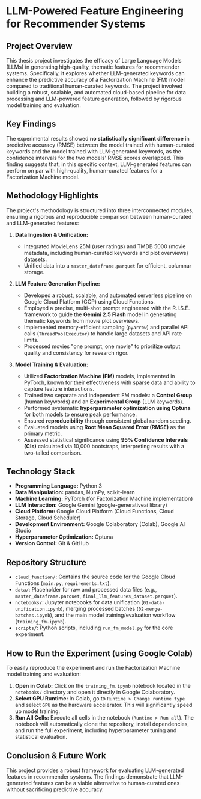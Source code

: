 # LLM-Powered Feature Engineering for Recommender Systems

## Project Overview

This thesis project investigates the efficacy of Large Language Models (LLMs) in generating high-quality, thematic features for recommender systems. Specifically, it explores whether LLM-generated keywords can enhance the predictive accuracy of a Factorization Machine (FM) model compared to traditional human-curated keywords. The project involved building a robust, scalable, and automated cloud-based pipeline for data processing and LLM-powered feature generation, followed by rigorous model training and evaluation.


## Key Findings

The experimental results showed **no statistically significant difference** in predictive accuracy (RMSE) between the model trained with human-curated keywords and the model trained with LLM-generated keywords, as the confidence intervals for the two models' RMSE scores overlapped. This finding suggests that, in this specific context, LLM-generated features can perform on par with high-quality, human-curated features for a Factorization Machine model.

## Methodology Highlights

The project's methodology is structured into three interconnected modules, ensuring a rigorous and reproducible comparison between human-curated and LLM-generated features:

1.  **Data Ingestion & Unification:**
    *   Integrated MovieLens 25M (user ratings) and TMDB 5000 (movie metadata, including human-curated keywords and plot overviews) datasets.
    *   Unified data into a `master_dataframe.parquet` for efficient, columnar storage.

2.  **LLM Feature Generation Pipeline:**
    *   Developed a robust, scalable, and automated serverless pipeline on Google Cloud Platform (GCP) using Cloud Functions.
    *   Employed a precise, multi-shot prompt engineered with the R.I.S.E. framework to guide the **Gemini 2.5 Flash** model in generating thematic keywords from movie plot overviews.
    *   Implemented memory-efficient sampling (`pyarrow`) and parallel API calls (`ThreadPoolExecutor`) to handle large datasets and API rate limits.
    *   Processed movies "one prompt, one movie" to prioritize output quality and consistency for research rigor.

3.  **Model Training & Evaluation:**
    *   Utilized **Factorization Machine (FM)** models, implemented in PyTorch, known for their effectiveness with sparse data and ability to capture feature interactions.
    *   Trained two separate and independent FM models: a **Control Group** (human keywords) and an **Experimental Group** (LLM keywords).
    *   Performed systematic **hyperparameter optimization using Optuna** for both models to ensure peak performance.
    *   Ensured **reproducibility** through consistent global random seeding.
    *   Evaluated models using **Root Mean Squared Error (RMSE)** as the primary metric.
    *   Assessed statistical significance using **95% Confidence Intervals (CIs)** calculated via 10,000 bootstraps, interpreting results with a two-tailed comparison.

## Technology Stack

*   **Programming Language:** Python 3
*   **Data Manipulation:** pandas, NumPy, scikit-learn
*   **Machine Learning:** PyTorch (for Factorization Machine implementation)
*   **LLM Interaction:** Google Gemini (google-generativeai library)
*   **Cloud Platform:** Google Cloud Platform (Cloud Functions, Cloud Storage, Cloud Scheduler)
*   **Development Environment:** Google Colaboratory (Colab), Google AI Studio
*   **Hyperparameter Optimization:** Optuna
*   **Version Control:** Git & GitHub

## Repository Structure

*   `cloud_function/`: Contains the source code for the Google Cloud Functions (`main.py`, `requirements.txt`).
*   `data/`: Placeholder for raw and processed data files (e.g., `master_dataframe.parquet`, `final_llm_features_dataset.parquet`).
*   `notebooks/`: Jupyter notebooks for data unification (`01-data-unification.ipynb`), merging processed batches (`02-merge-batches.ipynb`), and the main model training/evaluation workflow (`training_fm.ipynb`).
*   `scripts/`: Python scripts, including `run_fm_model.py` for the core experiment.

## How to Run the Experiment (using Google Colab)

To easily reproduce the experiment and run the Factorization Machine model training and evaluation:

1.  **Open in Colab:** Click on the `training_fm.ipynb` notebook located in the `notebooks/` directory and open it directly in Google Colaboratory.
2.  **Select GPU Runtime:** In Colab, go to `Runtime > Change runtime type` and select `GPU` as the hardware accelerator. This will significantly speed up model training.
3.  **Run All Cells:** Execute all cells in the notebook (`Runtime > Run all`). The notebook will automatically clone the repository, install dependencies, and run the full experiment, including hyperparameter tuning and statistical evaluation.


## Conclusion & Future Work

This project provides a robust framework for evaluating LLM-generated features in recommender systems. The findings demonstrate that LLM-generated features can be a viable alternative to human-curated ones without sacrificing predictive accuracy.
